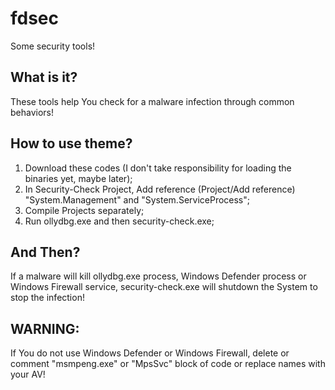 # fdsec
Some security tools!

## What is it?
These tools help You check for a malware infection through common behaviors!

## How to use theme?
1. Download these codes (I don't take responsibility for loading the binaries yet, maybe later);
2. In Security-Check Project, Add reference (Project/Add reference) "System.Management" and "System.ServiceProcess";
3. Compile Projects separately;
4. Run ollydbg.exe and then security-check.exe;

## And Then?
If a malware will kill ollydbg.exe process, Windows Defender process or Windows Firewall service, security-check.exe will shutdown the System to stop the infection!

## WARNING:
If You do not use Windows Defender or Windows Firewall, delete or comment "msmpeng.exe" or "MpsSvc" block of code or replace names with your AV!
